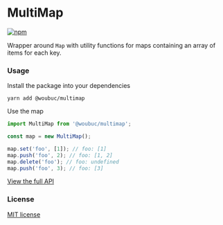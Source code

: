 # MultiMap

[![npm](https://img.shields.io/npm/v/@woubuc/multimap)](https://www.npmjs.com/package/@woubuc/multimap)

Wrapper around `Map` with utility functions for maps containing an array of items for each key.

### Usage
Install the package into your dependencies
```
yarn add @woubuc/multimap
```

Use the map
```typescript
import MultiMap from '@woubuc/multimap';

const map = new MultiMap();

map.set('foo', [1]); // foo: [1]
map.push('foo', 2); // foo: [1, 2]
map.delete('foo'); // foo: undefined
map.push('foo', 3); // foo: [3]
```

[View the full API](./docs/API.md)

### License
[MIT license](./LICENSE)
